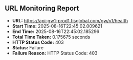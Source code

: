 ## URL Monitoring Report

- **URL:** https://api-gw1-prod1.fisglobal.com/gw/v1/health
- **Start Time:** 2025-08-16T22:45:02.009621
- **End Time:** 2025-08-16T22:45:02.185296
- **Total Time Taken:** 0.175675 seconds
- **HTTP Status Code:** 403
- **Status:** Failure
- **Failure Reason:** HTTP Status Code: 403
